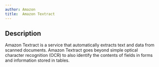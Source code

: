 ```yaml
---
author: Amazon
title:  Amazon Textract
---
```


## Description

Amazon Textract is a service that automatically extracts text and data from scanned documents. Amazon Textract goes beyond simple optical character recognition (OCR) to also identify the contents of fields in forms and information stored in tables.
